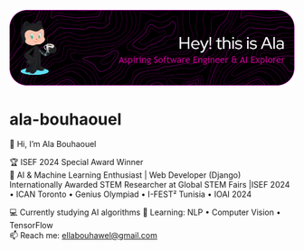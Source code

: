 ![Banner](banner.png)

# ala-bouhaouel
👋 Hi, I’m Ala Bouhaouel

🏆 ISEF 2024 Special Award Winner  
🧠 AI & Machine Learning Enthusiast | Web Developer (Django)                                                                          
  Internationally Awarded STEM Researcher at Global STEM Fairs |ISEF 2024 • ICAN Toronto • Genius Olympiad • I-FEST² Tunisia • IOAI 2024

💻 Currently studying AI algorithms 
🌱 Learning: NLP • Computer Vision • TensorFlow  
📫 Reach me: ellabouhawel@gmail.com
